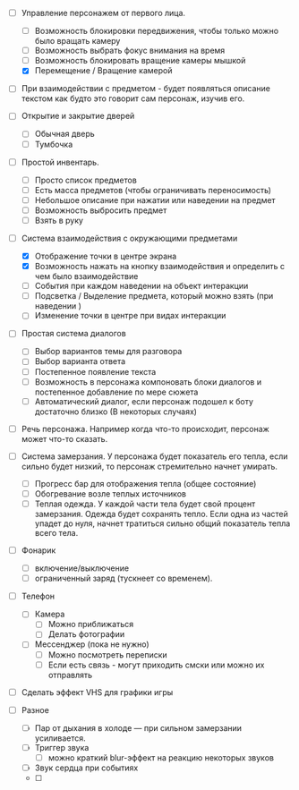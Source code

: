 - [ ] Управление персонажем от первого лица.
	- [ ] Возможность блокировки передвижения, чтобы только можно было вращать камеру
	- [ ] Возможность выбрать фокус внимания на время
	- [ ] Возможность блокировать вращение камеры мышкой
	- [x] Перемещение / Вращение камерой
	   
- [ ] При взаимодействии с предметом - будет появляться описание текстом как будто это говорит сам персонаж, изучив его.
   
- [ ] Открытие и закрытие дверей
	- [ ] Обычная дверь
	- [ ] Тумбочка
	   
- [ ] Простой инвентарь.
	- [ ] Просто список предметов
	- [ ] Есть масса предметов (чтобы ограничивать переносимость)
	- [ ] Небольшое описание при нажатии или наведении на предмет
	- [ ] Возможность выбросить предмет
	- [ ] Взять в руку
	   
- [ ] Система взаимодействия с окружающими предметами
	- [x] Отображение точки в центре экрана
	- [x] Возможность нажать на кнопку взаимодействия и определить с чем было взаимодействие
	- [ ] События при каждом наведении на объект интеракции
	- [ ] Подсветка / Выделение предмета, который можно взять (при наведении )
	- [ ] Изменение точки в центре при видах интеракции
		   
- [ ] Простая система диалогов
	- [ ] Выбор вариантов темы для разговора
	- [ ] Выбор варианта ответа
	- [ ] Постепенное появление текста
	- [ ] Возможность в персонажа компоновать блоки диалогов и постепенное добавление по мере сюжета
	- [ ] Автоматический диалог, если персонаж подошел к боту достаточно близко (В некоторых случаях)
	   
- [ ] Речь персонажа. Например когда что-то происходит, персонаж может что-то сказать.
	   
- [ ] Система замерзания. У персонажа будет показатель его тепла, если сильно будет низкий, то персонаж стремительно начнет умирать.
	- [ ] Прогресс бар для отображения тепла (общее состояние)
	- [ ] Обогревание возле теплых источников
	- [ ] Теплая одежда. У каждой части тела будет свой процент замерзания. Одежда будет сохранять тепло. Если одна из частей упадет до нуля, начнет тратиться сильно общий показатель тепла всего тела.
	   
- [ ] Фонарик
	- [ ] включение/выключение
	- [ ] ограниченный заряд (тускнеет со временем).
	   
- [ ] Телефон
	- [ ] Камера
		- [ ] Можно приближаться
		- [ ] Делать фотографии
	- [ ] Мессенджер (пока не нужно)
		- [ ] Можно посмотреть переписки
		- [ ] Если есть связь - могут приходить смски или можно их отправлять
		   
- [ ] Сделать эффект VHS для графики игры
		   
- [ ] Разное
	- [ ] Пар от дыхания в холоде — при сильном замерзании усиливается.
	- [ ] Триггер звука
		- [ ] можно краткий blur-эффект на реакцию некоторых звуков
	- [ ] Звук сердца при событиях
	- [ ] 